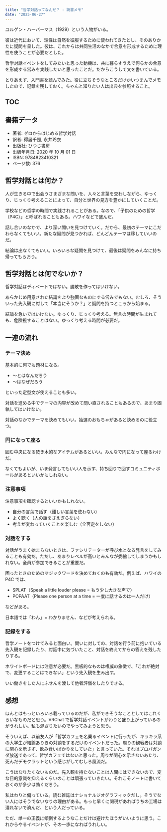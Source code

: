 ```yaml
---
title: "哲学対話ってなんだ？ - 読書メモ"
date: "2025-06-27"
---
```


ユルゲン・ハーバーマス（1929）という人物がいる。

彼は近代において、理性は自然を征服するために使われてきたとし、そのありかたに疑問を呈した。彼は、これからは共同生活のなかで合意を形成するために理性を使うことが必要だとした。

哲学対話イベントをしてみたいと思った動機は、共に暮らすうえで何らかの合意を形成する営みを実践したいと思ったことだ。だからこうして文を書いている。

とりあえず、入門書を読んでみた。役に立ちそうなところだけかいつまんでメモしたので、記録を残しておく。ちゃんと知りたい人は出典を参照すること。

## TOC

## 書籍データ

- 著者: ゼロからはじめる哲学対話
- 訳者: 得居千照, 永井玲衣
- 出版社: ひつじ書房
- 出版年月日: 2020 年 10 月 01 日
- ISBN: 9784823410321
- ページ数: 376

## 哲学対話とは何か？

人が生きる中で出会うさまざまな問いを、人々と言葉を交わしながら、ゆっくり、じっくり考えることによって、自分と世界の見方を豊かにしていくことだ。

学校などの哲学の時間で実践されることがある。なので、「子供のための哲学（P4C）」と呼ばれることもある。ハワイなどで盛んだ。

話し合いのなかで、より深い問いを見つけていく。だから、最初のテーマにこだわらなくてもいい。新たな疑問が見つかれば、どんどんテーマは移していいのだ。

結論は出なくてもいい。いろいろな疑問を見つけて、最後は疑問をみんなに持ち帰ってもらおう。

## 哲学対話とは何でないか？

哲学対話はディベートではない。勝敗を作ってはいけない。

あらかじめ用意された結論をより強固なものにする営みでもない。むしろ、そういった先入観に対して「本当にそうか？」と疑問を持つところから始まる。

結論を急いではいけない。ゆっくり、じっくり考える。無言の時間が生まれても、危険視することはない。ゆっくり考える時間が必要だ。

## 一連の流れ

### テーマ決め

基本的に何でも題材になる。

- ～とはなんだろう
- ～はなぜだろう

といった定型文が使えることも多い。

対話を進める中でテーマの内容が改めて問い直されることもあるので、あまり固執してはいけない。

対話のなかでテーマを決めてもいい。抽選のおもちゃがあると決めるのに役立つ。

### 円になって座る

囲む中央になる焚き木的なアイテムがあるといい。みんなで円になって座るわけだ。

なくてもよいが、いま発言してもいい人を示す、持ち回りで回すコミュニティボールがあるといいかもしれない。

### 注意事項

注意事項を確認するといいかもしれない。

- 自分の言葉で話す（難しい言葉を使わない）
- よく聴く（人の話をさえぎらない）
- 考えが変わっていくことを楽しむ（全否定をしない）

### 対話をする

対話がうまく始まらないときは、ファシリテーターが呼び水となる発言をしてみることも有効だ。ただし、あまりレベルが高いとみんなが委縮してしまうかもしれない。全員が参加できることが重要だ。

困ったときのためのマジックワードを決めておくのも有効だ。例えば、ハワイの P4C では、

- SPLAT（Speak a little louder please = もう少し大きな声で）
- POPAAT（Please one person at a time = 一度に話せるのは一人だけ）

などがある。

日本語では「わん」= わかりません、などが考えられる。

### 記録をする

哲学ノートをつけてみると面白い。問いに対しての、対話を行う前に抱いている先入観を記録したり、対話中に気づいたこと、対話を終えてからの答えを残したりする。

ホワイトボードには注意が必要だ。黒板的なものは権威の象徴で、「これが絶対で、変更することはできない」という先入観を生み出す。

いい働きをした人にふせんを渡して他者評価をしたりできる。

## 感想

ほんとはもっといろいろ載っているのだが、私ができそうなこととしてはこれくらいなものだと思う。VRChat で哲学対話イベントがわりと盛り上がっているのがうれしい。私も混ざりたいのでやってみようと思う。

そういえば、以前友人が「哲学カフェを名乗るイベントに行ったが、キラキラ系の大学生が結論ありきの対談をするだけのイベントだった。周りの観戦者は対談に関心を示さず、飲み食いばかりをしていた」と言っていた。それはプロバガンダ放送であって、哲学カフェではないと思った。周りが関心を示さないあたり、死んだデモクラットという感じがしてむしろ風流だ。

こうはなりたくないものだ。先入観を持たないことは人間にはできないので、変な目的意識を抑えるくらいのことは頑張っていきたい。それこそノートに書いておくのが多少は効くだろう。

私はわりと偏っている。読む雑誌はナショナルジオグラフィックだし。そうでない人にはそうでないなりの理由がある。もっと早くに関税があればうちの工場は潰れないで済んだ、という人だっている。

ただ、単一の正義に傾倒するようなことだけは避けたほうがいいように思う。これからやるイベントが、その一歩になればうれしい。

